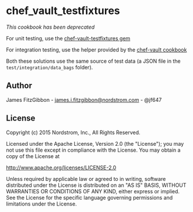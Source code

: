 # chef_vault_testfixtures

*This cookbook has been deprecated*

For unit testing, use the [chef-vault-testfixtures gem](https://rubygems.org/gems/chef-vault-testfixtures)

For integration testing, use the helper provided by the [chef-vault cookbook](https://supermarket.chef.io/cookbooks/chef-vault)

Both these solutions use the same source of test data (a JSON file
in the `test/integration/data_bags` folder).

## Author

James FitzGibbon - james.i.fitzgibbon@nordstrom.com - @jf647

## License

Copyright (c) 2015 Nordstrom, Inc., All Rights Reserved.

Licensed under the Apache License, Version 2.0 (the "License");
you may not use this file except in compliance with the License.
You may obtain a copy of the License at

http://www.apache.org/licenses/LICENSE-2.0

Unless required by applicable law or agreed to in writing, software
distributed under the License is distributed on an "AS IS" BASIS,
WITHOUT WARRANTIES OR CONDITIONS OF ANY KIND, either express or implied.
See the License for the specific language governing permissions and
limitations under the License.
